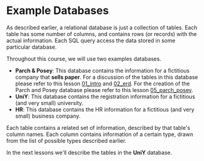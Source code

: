 # Example Databases

As described earlier, a relational database is just a collection of tables. Each table has some number of columns, and contains rows (or records) with the actual information. Each SQL query access the data stored in some particular database.

Throughout this course, we will use two examples databases.

- **Parch & Posey**: This database contains the information for a fictitious company that **sells paper**. For a discussion of the tables in this database please refer to this lesson [01_intro](../01_basic_sql/01_intro.md) and [02_erd](../01_basic_sql/02_erd.md). For the creation of the Parch and Posey database please refer to this lesson [05_parch_posey](../00_psql_setup/05_parch_posey.md).
- **UniY**: This database contains the registration information for a fictitious (and very small) university.
- **HR**: This database contains the HR information for a fictitious (and very small) business company.


Each table contains a related set of information, described by that table's column names. Each column contains information of a certain type, drawn from the list of possible types described earlier.

In the next lessons we'll describe the tables in the **UniY** database.
